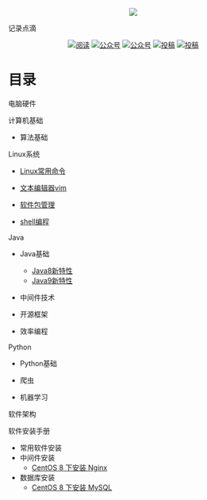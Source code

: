 <p align="center">
	<img src="https://my-blog-to-use.oss-cn-beijing.aliyuncs.com/2019-3/logo - 副本.png" width=""/>
</p>

记录点滴
<p align="center">
  <a href="README.md#目录"><img src="https://img.shields.io/badge/阅读-read-brightgreen.svg" alt="阅读"></a>
  <a href="#公众号"><img src="https://img.shields.io/badge/%E5%85%AC%E4%BC%97%E5%8F%B7-JavaGuide-lightgrey.svg" alt="公众号"></a>
  <a href="#公众号"><img src="https://img.shields.io/badge/PDF-Java面试突击-important.svg" alt="公众号"></a>
  <a href="#投稿"><img src="https://img.shields.io/badge/support-投稿-critical.svg" alt="投稿"></a>
  <a href="https://xiaozhuanlan.com/javainterview?rel=javaguide"><img src="https://img.shields.io/badge/Java-面试指南-important" alt="投稿"></a>
</p>

# 目录

电脑硬件

计算机基础

- 算法基础

Linux系统

- [Linux常用命令]()

- [文本编辑器vim]()
- [软件包管理]()
- [shell编程](Linux系统/shell编程.md)

Java

- Java基础
  - [Java8新特性]()
  - [Java9新特性]()

- 中间件技术

- 开源框架

- 效率编程

Python

- Python基础

- 爬虫

- 机器学习

软件架构

软件安装手册

- 常用软件安装
- 中间件安装
  - [CentOS 8 下安装 Nginx](软件安装手册/中间件安装/CentOS8下安装Nginx.md)
- 数据库安装
  - [CentOS 8 下安装 MySQL](软件安装手册/数据库安装/CentOS8下MySQL安装手册.md)
